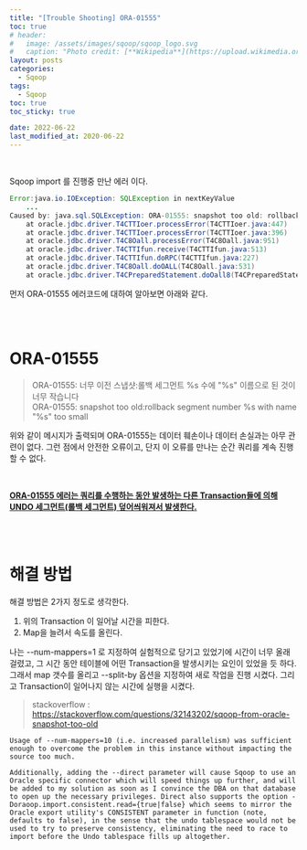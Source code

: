 ```yaml
---
title: "[Trouble Shooting] ORA-01555"
toc: true
# header:
#   image: /assets/images/sqoop/sqoop_logo.svg
#   caption: "Photo credit: [**Wikipedia**](https://upload.wikimedia.org/wikipedia/commons/b/b4/Apache_Sqoop_logo.svg)"
layout: posts
categories:
  - Sqoop
tags:
  - Sqoop
toc: true
toc_sticky: true

date: 2022-06-22
last_modified_at: 2020-06-22
---
```


<br>

Sqoop import 를 진행중 만난 에러 이다.

``` java
Error:java.io.IOException: SQLException in nextKeyValue
    ...
Caused by: java.sql.SQLException: ORA-01555: snapshot too old: rollback segment number 336 with name "_SYSSMU336_879580159$" too small
    at oracle.jdbc.driver.T4CTTIoer.processError(T4CTTIoer.java:447)
    at oracle.jdbc.driver.T4CTTIoer.processError(T4CTTIoer.java:396)
    at oracle.jdbc.driver.T4C8Oall.processError(T4C8Oall.java:951)
    at oracle.jdbc.driver.T4CTTIfun.receive(T4CTTIfun.java:513)
    at oracle.jdbc.driver.T4CTTIfun.doRPC(T4CTTIfun.java:227)
    at oracle.jdbc.driver.T4C8Oall.doOALL(T4C8Oall.java:531)
    at oracle.jdbc.driver.T4CPreparedStatement.doOall8(T4CPreparedStatement.java:208)
```



먼저 ORA-01555 에러코드에 대하여 알아보면 아래와 같다.

<br><br>

# ORA-01555

> ORA-01555: 너무 이전 스냅샷:롤백 세그먼트 %s 수에 "%s" 이름으로 된 것이 너무 작습니다
<br>ORA-01555: snapshot too old:rollback segment number %s with name "%s" too small


위와 같이 메시지가 출력되며 ORA-01555는 데이터 훼손이나 데이터 손실과는 아무 관련이 없다. 그런 점에서 안전한 오류이고, 단지 이 오류를 만나는 순간 쿼리를 계속 진행할 수 없다.

<br>

<b><u>ORA-01555 에러는 쿼리를 수행하는 동안 발생하는 다른 Transaction들에 의해 UNDO 세그먼트(롤백 세그먼트) 덮어씌워져서 발생한다.</u></b>

<br><br>


# 해결 방법

해결 방법은 2가지 정도로 생각한다.

1. 위의 Transaction 이 일어날 시간을 피한다.
2. Map을 늘려서 속도를 올린다.

나는 --num-mappers=1 로 지정하여 실험적으로 당기고 있었기에 시간이 너무 올래 걸렸고, 그 시간 동안 테이블에 어떤 Transaction을 발생시키는 요인이 있었을 듯 하다.
그래서 map 갯수를 올리고 --split-by 옵션을 지정하여 새로 작업을 진행 시켰다. 그리고 Transaction이 일어나지 않는 시간에 실행을 시켰다.

> stackoverflow : <a href='https://stackoverflow.com/questions/32143202/sqoop-from-oracle-snapshot-too-old'>https://stackoverflow.com/questions/32143202/sqoop-from-oracle-snapshot-too-old</a>
```
Usage of --num-mappers=10 (i.e. increased parallelism) was sufficient enough to overcome the problem in this instance without impacting the source too much.

Additionally, adding the --direct parameter will cause Sqoop to use an Oracle specific connector which will speed things up further, and will be added to my solution as soon as I convince the DBA on that database to open up the necessary privileges. Direct also supports the option -Doraoop.import.consistent.read={true|false} which seems to mirror the Oracle export utility's CONSISTENT parameter in function (note, defaults to false), in the sense that the undo tablespace would not be used to try to preserve consistency, eliminating the need to race to import before the Undo tablespace fills up altogether.
```